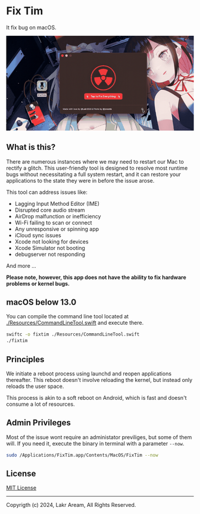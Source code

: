 # Fix Tim

It fix bug on macOS.

![screenshot](./Resources/SCR-20240206.gif)

## What is this?

There are numerous instances where we may need to restart our Mac to rectify a glitch. This user-friendly tool is designed to resolve most runtime bugs without necessitating a full system restart, and it can restore your applications to the state they were in before the issue arose.

This tool can address issues like:

- Lagging Input Method Editor (IME)
- Disrupted core audio stream
- AirDrop malfunction or inefficiency
- Wi-Fi failing to scan or connect
- Any unresponsive or spinning app
- iCloud sync issues
- Xcode not looking for devices
- Xcode Simulator not booting
- debugserver not responding

And more ...

**Please note, however, this app does not have the ability to fix hardware problems or kernel bugs.**

## macOS below 13.0

You can compile the command line tool located at [./Resources/CommandLineTool.swift](./Resources/CommandLineTool.swift) and execute there.

```bash
swiftc -o fixtim ./Resources/CommandLineTool.swift
./fixtim
```

## Principles

We initiate a reboot process using launchd and reopen applications thereafter. This reboot doesn't involve reloading the kernel, but instead only reloads the user space.

This process is akin to a soft reboot on Android, which is fast and doesn't consume a lot of resources.

## Admin Privileges

Most of the issue wont require an administator previliges, but some of them will. If you need it, execute the binary in terminal with a parameter `--now`.

```bash
sudo /Applications/FixTim.app/Contents/MacOS/FixTim --now
```

## License

[MIT License](./LICENSE)

---

Copyrigth (c) 2024, Lakr Aream, All Rights Reserved.
